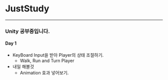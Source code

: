 # JustStudy
***
### Unity 공부중입니다.
#### Day 1
- KeyBoard Input을 받아 Player의 상태 조절하기.
  - Walk, Run and Turn Player
- 내일 해볼것
  - Animation 효과 넣어보기.
